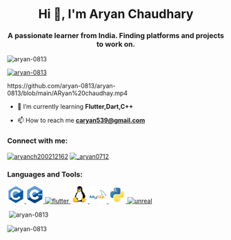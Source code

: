 <h1 align="center">Hi 👋, I'm Aryan Chaudhary</h1>
<h3 align="center">A passionate learner from India. Finding platforms and projects to work on.</h3>

<p align="left"> <img src="https://komarev.com/ghpvc/?username=aryan-0813&label=Profile%20views&color=0e75b6&style=flat" alt="aryan-0813" /> </p>

<p align="left"> <a href="https://github.com/ryo-ma/github-profile-trophy"><img src="https://github-profile-trophy.vercel.app/?username=aryan-0813" alt="aryan-0813" /></a> </p>
https://github.com/aryan-0813/aryan-0813/blob/main/ARyan%20chaudhay.mp4

- 🌱 I’m currently learning **Flutter,Dart,C++**

- 📫 How to reach me **caryan539@gmail.com**

<h3 align="left">Connect with me:</h3>
<p align="left">
<a href="https://twitter.com/aryanch200212162" target="blank"><img align="center" src="https://raw.githubusercontent.com/rahuldkjain/github-profile-readme-generator/master/src/images/icons/Social/twitter.svg" alt="aryanch200212162" height="30" width="40" /></a>
<a href="https://instagram.com/_aryan0712" target="blank"><img align="center" src="https://raw.githubusercontent.com/rahuldkjain/github-profile-readme-generator/master/src/images/icons/Social/instagram.svg" alt="_aryan0712" height="30" width="40" /></a>
</p>

<h3 align="left">Languages and Tools:</h3>
<p align="left"> <a href="https://www.cprogramming.com/" target="_blank" rel="noreferrer"> <img src="https://raw.githubusercontent.com/devicons/devicon/master/icons/c/c-original.svg" alt="c" width="40" height="40"/> </a> <a href="https://www.w3schools.com/cpp/" target="_blank" rel="noreferrer"> <img src="https://raw.githubusercontent.com/devicons/devicon/master/icons/cplusplus/cplusplus-original.svg" alt="cplusplus" width="40" height="40"/> </a> <a href="https://flutter.dev" target="_blank" rel="noreferrer"> <img src="https://www.vectorlogo.zone/logos/flutterio/flutterio-icon.svg" alt="flutter" width="40" height="40"/> </a> <a href="https://www.linux.org/" target="_blank" rel="noreferrer"> <img src="https://raw.githubusercontent.com/devicons/devicon/master/icons/linux/linux-original.svg" alt="linux" width="40" height="40"/> </a> <a href="https://www.mysql.com/" target="_blank" rel="noreferrer"> <img src="https://raw.githubusercontent.com/devicons/devicon/master/icons/mysql/mysql-original-wordmark.svg" alt="mysql" width="40" height="40"/> </a> <a href="https://www.python.org" target="_blank" rel="noreferrer"> <img src="https://raw.githubusercontent.com/devicons/devicon/master/icons/python/python-original.svg" alt="python" width="40" height="40"/> </a> <a href="https://unrealengine.com/" target="_blank" rel="noreferrer"> <img src="https://raw.githubusercontent.com/kenangundogan/fontisto/036b7eca71aab1bef8e6a0518f7329f13ed62f6b/icons/svg/brand/unreal-engine.svg" alt="unreal" width="40" height="40"/> </a> </p>

<p>&nbsp;<img align="center" src="https://github-readme-stats.vercel.app/api?username=aryan-0813&show_icons=true&locale=en" alt="aryan-0813" /></p>

<p><img align="center" src="https://github-readme-streak-stats.herokuapp.com/?user=aryan-0813&" alt="aryan-0813" /></p>
